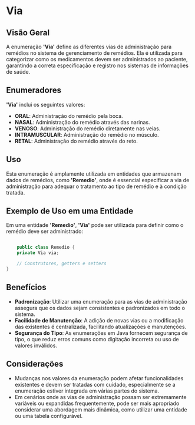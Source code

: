 # Via

## Visão Geral

A enumeração **'Via'** define as diferentes vias de administração para remédios no sistema de gerenciamento de remédios. Ela é utilizada para categorizar como os medicamentos devem ser administrados ao paciente, garantindo a correta especificação e registro nos sistemas de informações de saúde.

## Enumeradores

**'Via'** inclui os seguintes valores:

- **ORAL**: Administração do remédio pela boca.
- **NASAL**: Administração do remédio através das narinas.
- **VENOSO**: Administração do remédio diretamente nas veias.
- **INTRAMUSCULAR**: Administração do remédio no músculo.
- **RETAL**: Administração do remédio através do reto.

## Uso

Esta enumeração é amplamente utilizada em entidades que armazenam dados de remédios, como **'Remedio'**, onde é essencial especificar a via de administração para adequar o tratamento ao tipo de remédio e à condição tratada.

## Exemplo de Uso em uma Entidade

Em uma entidade **'Remedio'**, **'Via'** pode ser utilizada para definir como o remédio deve ser administrado:

``` Java

    public class Remedio {
    private Via via;

    // Construtores, getters e setters
}

```

## Benefícios

- **Padronização**: Utilizar uma enumeração para as vias de administração assegura que os dados sejam consistentes e padronizados em todo o sistema.
- **Facilidade de Manutenção**: A adição de novas vias ou a modificação das existentes é centralizada, facilitando atualizações e manutenções.
- **Segurança do Tipo**: As enumerações em Java fornecem segurança de tipo, o que reduz erros comuns como digitação incorreta ou uso de valores inválidos.

## Considerações

- Mudanças nos valores da enumeração podem afetar funcionalidades existentes e devem ser tratadas com cuidado, especialmente se a enumeração estiver integrada em várias partes do sistema.
- Em cenários onde as vias de administração possam ser extremamente variáveis ou expandidas frequentemente, pode ser mais apropriado considerar uma abordagem mais dinâmica, como utilizar uma entidade ou uma tabela configurável.